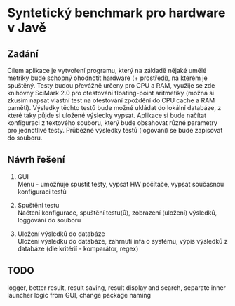 # Syntetický benchmark pro hardware v Javě

## Zadání

Cílem aplikace je vytvoření programu, který na základě nějaké umělé metriky bude schopný ohodnotit hardware (+ prostředí), na kterém je spuštěný. Testy budou převážně určeny pro CPU a RAM, využije se zde knihovny SciMark 2.0 pro otestování floating-point aritmetiky (možná si zkusím napsat vlastní test na otestování zpoždění do CPU cache a RAM paměti). Výsledky těchto testů bude možné ukládat do lokální databáze, z které taky půjde si uložené výsledky vypsat. Aplikace si bude načítat konfiguraci z textového souboru, který bude obsahovat různé parametry pro jednotlivé testy. Průběžné výsledky testů (logování) se bude zapisovat do souboru.

## Návrh řešení

1. GUI  
Menu - umožňuje spustit testy, vypsat HW počítače, vypsat současnou konfiguraci testů

2. Spuštění testu  
Načtení konfigurace, spuštění testu(ů), zobrazení (uložení) výsledků, loggování do souboru

3. Uložení výsledků do databáze  
Uložení výsledku do databáze, zahrnutí infa o systému, výpis výsledků z databáze (dle kritérií - komparátor, regex)

## TODO

logger, better result, result saving, result display and search, separate inner launcher logic from GUI, change package naming
